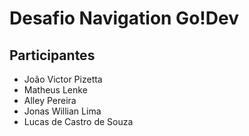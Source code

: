 # Desafio Navigation Go!Dev

## Participantes

* João Victor Pizetta
* Matheus Lenke
* Alley Pereira
* Jonas Willian Lima
* Lucas de Castro de Souza 